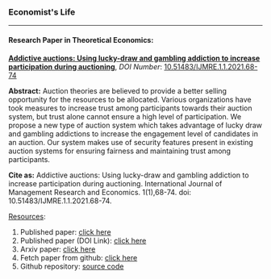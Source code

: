 ### Economist's Life
---
#### Research Paper in Theoretical Economics:<br/>
<b><a href = "https://mr-ravin.github.io/economist/static/media/AddictiveAuctions.fea57be7.pdf">Addictive auctions: Using lucky-draw and gambling addiction to increase participation during auctioning</a></b>, <i>DOI Number</i>: <a href ="https://doi.org/10.51483/IJMRE.1.1.2021.68-74">10.51483/IJMRE.1.1.2021.68-74</a>

<b>Abstract:</b> Auction theories are believed to provide a better selling opportunity for the resources to be allocated. Various organizations have took measures to increase trust among participants towards their auction system, but trust alone cannot ensure a high level of participation. We propose a new type of auction system which takes advantage of lucky draw and gambling addictions to increase the engagement level of candidates in an auction. Our system makes use of security features present in existing auction systems for ensuring fairness and maintaining trust among participants.

<b>Cite as:</b> Addictive auctions: Using lucky-draw and gambling addiction to increase participation during auctioning. International Journal of Management Research and Economics. 1(1),68-74. doi: 10.51483/IJMRE.1.1.2021.68-74.

<u>Resources</u>:
     <ol>
     <li>Published paper: <a target="_blank" rel="noopener noreferrer" href="https://www.svedbergopen.com/files/1612268008_(5)_IJMRE28112020MTN007_(p_68-74).pdf">click here</a></li>
     <li>Published paper (DOI Link): <a target="_blank" rel="noopener noreferrer" href="https://doi.org/10.51483/IJMRE.1.1.2021.68-74">click here</a></li>
     <li>Arxiv paper: <a target="_blank" rel="noopener noreferrer" href="https://arxiv.org/abs/1906.03237">click here</a></li>
     <li>Fetch paper from github: <a target="_blank" rel="noopener noreferrer" href="https://mr-ravin.github.io/economist/static/media/AddictiveAuctions.fea57be7e7d2c2b61478.pdf">click here</a></li>
     <li>Github repository: <a target="_blank" rel="noopener noreferrer" href="https://github.com/mr-ravin/collaborative-auction">source code</a></li>
     </ol>
